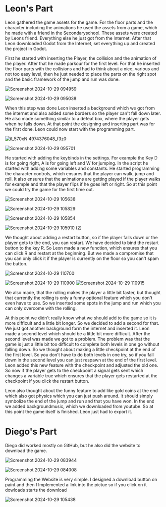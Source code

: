 # Leon's Part

<p>Leon gathered the game assets for the game. For the floor parts and the character including the animations he used the assets from a game, which he made with a friend in the Secondaryschool. These assets were created by Leons friend. Everything else he just got from the Internet. After that Leon downloaded Godot from the Internet, set everything up and created the project in Godot. </p>


<p>First he started with inserting the Player, the collision and the animation of the player. After that he made parkour for the first level. For that he inserted the floor parts with the collisions and had to think about a nice, various and not too easy level, then he just needed to place the parts on the right spot and the basic framework of the jump and run was done. </p>

![Screenshot 2024-10-29 094959](https://github.com/user-attachments/assets/57ad4407-a02f-4d6c-88b5-fa39469c3600)

![Screenshot 2024-10-29 095038](https://github.com/user-attachments/assets/62a7e996-6fbf-4413-8117-d315d763c8ea)


<p>When this step was done Leon inserted a background which we got from the internet and also added some borders so the player can't fall down later. He also made something similar to a defeat box, where the player gets when he falls down. At that point the designing and inserting part was for the first done. Leon could now start with the programming part. </p>

![il_570xN 4974376048_f3z0](https://github.com/user-attachments/assets/65abcb40-ffac-4f5e-b994-a0eee9644b1e)


![Screenshot 2024-10-29 095701](https://github.com/user-attachments/assets/f787435a-b99e-49cd-982f-0f118d495748)


<p>He started with adding the keybinds in the settings. For example the Key D is for going right, A is for going left and W for jumping. In the script he started with adding some variables and constants. He started programming the character controls, which ensures that the player can walk, jump and roll. It also ensures that the animations are getting played if the player walks for example and that the player flips if he goes left or right. So at this point we could try the game for the first time out.</p>

![Screenshot 2024-10-29 105638](https://github.com/user-attachments/assets/1b72631b-8f5a-41cc-9e7e-f91d1dac522e)

![Screenshot 2024-10-29 105829](https://github.com/user-attachments/assets/95e33269-e7aa-407e-bd00-72371a5a1dac)

![Screenshot 2024-10-29 105854](https://github.com/user-attachments/assets/0b47b3e6-e116-447d-b115-e1fa436db1e2)

![Screenshot 2024-10-29 105910 (2)](https://github.com/user-attachments/assets/e13a7579-5b7e-4eff-a900-4cfd1b053a7f)





<p>We thought about adding a restart button, so if the player falls down or the player gets to the end, you can restart. We have decided to bind the restart button to the key R. So Leon made a new function, which ensures that you can click R and restart at the beginning. But we made a compromise that you can only click it if the player is currently on the floor so you can't spam the button. </p>


![Screenshot 2024-10-29 110700](https://github.com/user-attachments/assets/ba4ce3dd-5cbd-432a-b588-6da6dde87f5d)

![Screenshot 2024-10-29 110900](https://github.com/user-attachments/assets/679e8f69-c1c1-4c7b-ba50-13ae047672b0)
![Screenshot 2024-10-29 110915](https://github.com/user-attachments/assets/ba1d2a7b-48b8-4d8e-a047-58b2b1c928a6)



<p>We also made, that the rolling makes the player a little bit faster, but thought that currently the rolling is only a funny optional feature which you don't even have to use. So we inserted some spots in the jump and run which you can only overcome with the rolling. </p>

<p>At this point we didn't really know what we should add to the game so it is more difficult and a little bit longer. So we decided to add a second for that. We just got another background form the internet and inserted it. Leon made a second level which should be a little bit more difficult. After the second level was made we got to a problem. The problem was that the game is just a little bit too difficult to complete both levels in one go without falling down. So we thought about making a little checkpoint at the end of the first level. So you don't have to do both levels in one try, so if you fall down in the second level you can just respawn at the end of the first level. Leon added this new feature with the checkpoint and adjusted the old one. So now if the player gets to the checkpoint a signal gets sent which changes a variable true which ensures that the player gets restarted at the checkpoint if you click the restart button. </p>

<p>Leon also thought about the funny feature to add like gold coins at the end which also got physics which you can just push around. It should simply symbolize the end of the jump and run and that you have won. In the end we added backgroundmusic, which we downloaded from youtube. So at this point the game itself is finished. Leon just had to export it.</p>
 
# Diego's Part

Diego did worked mostly on GitHub, but he also did the website to download the game.

![Screenshot 2024-10-29 083944](https://github.com/user-attachments/assets/e80a1720-fe6c-400d-b1c1-17079e566a54)

![Screenshot 2024-10-29 084008](https://github.com/user-attachments/assets/ae681040-47d8-4e23-9c51-0398ac33dee1)

<p>Programming the Website is very simple. I designed a download button on paint and then I Implemented a link into the pictue so if you click on it dowloads starts the download</p>

![Screenshot 2024-10-29 105438](https://github.com/user-attachments/assets/28457522-e8a4-442b-9d5e-08a8a6aead41)





